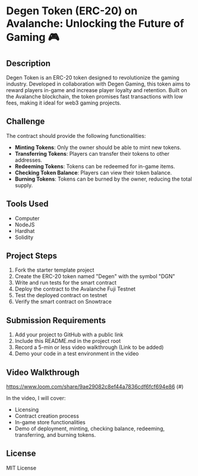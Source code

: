 
# Degen Token (ERC-20) on Avalanche: Unlocking the Future of Gaming 🎮

## Description

Degen Token is an ERC-20 token designed to revolutionize the gaming industry. Developed in collaboration with Degen Gaming, this token aims to reward players in-game and increase player loyalty and retention. Built on the Avalanche blockchain, the token promises fast transactions with low fees, making it ideal for web3 gaming projects.

## Challenge

The contract should provide the following functionalities:

- **Minting Tokens**: Only the owner should be able to mint new tokens.
- **Transferring Tokens**: Players can transfer their tokens to other addresses.
- **Redeeming Tokens**: Tokens can be redeemed for in-game items.
- **Checking Token Balance**: Players can view their token balance.
- **Burning Tokens**: Tokens can be burned by the owner, reducing the total supply.

## Tools Used

- Computer
- NodeJS
- Hardhat
- Solidity

## Project Steps

1. Fork the starter template project
2. Create the ERC-20 token named "Degen" with the symbol "DGN"
3. Write and run tests for the smart contract
4. Deploy the contract to the Avalanche Fuji Testnet
5. Test the deployed contract on testnet
6. Verify the smart contract on Snowtrace

## Submission Requirements

1. Add your project to GitHub with a public link
2. Include this README.md in the project root
3. Record a 5-min or less video walkthrough (Link to be added)
4. Demo your code in a test environment in the video

## Video Walkthrough

https://www.loom.com/share/9ae29082c8ef44a7836cdf6fcf694e86 (#) 

In the video, I will cover:
- Licensing
- Contract creation process
- In-game store functionalities
- Demo of deployment, minting, checking balance, redeeming, transferring, and burning tokens.

## License

MIT License
